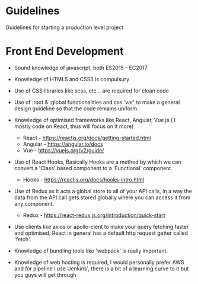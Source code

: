 # Guidelines
Guidelines for starting a production level project

# Front End Development

* Sound knowledge of javascript, both ES2015 - EC2017

* Knowledge of HTML5 and CSS3 is compulsury

* Use of CSS libraries like scss, etc .. are required for clean code 

* Use of :root & :global functionalities and css 'var' to make a general design guideline so that the code remains uniform.

* Knowledge of optimised frameworks like React, Angular, Vue js ( I mostly code on React, thus will focus on it more)
    * React - https://reactjs.org/docs/getting-started.html
    * Angular - https://angular.io/docs
    * Vue - https://vuejs.org/v2/guide/
    
* Use of React Hooks, Basically Hooks are a method by which we can convert a 'Class' based component to a 'Functional' component.
    * Hooks - https://reactjs.org/docs/hooks-intro.html

* Use of Redux as it acts a global store to all of your API calls, in a way the data from the API call gets stored globally where you can   access it from any component.
    * Redux - https://react-redux.js.org/introduction/quick-start
    
* Use clients like axios or apollo-cient to make your query fetching faster and optimised, React in general has a default http request     getter called 'fetch'.

* Knowledge of bundling tools like 'webpack' is really important.

* Knowledge of web hosting is required, I would personally prefer AWS and for pipeline I use 'Jenkins', there is a bit of a learning       curve to it but you guys will get through
